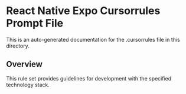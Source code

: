 # React Native Expo Cursorrules Prompt File

This is an auto-generated documentation for the .cursorrules file in this directory.

## Overview

This rule set provides guidelines for development with the specified technology stack.
